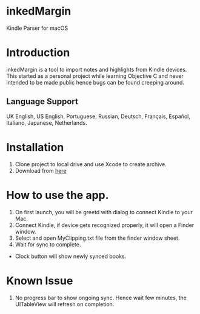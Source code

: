 # inkedMargin
Kindle Parser for macOS

# Introduction
inkedMargin is a tool to import notes and highlights from Kindle devices. This started as a personal project while learning Objective C and never intended to be made public hence bugs can be found creeping around.

## Language Support 
UK English, US English, Portuguese, Russian, Deutsch, Français, Español, Italiano, Japanese, Netherlands.

# Installation
1. Clone project to local drive and use Xcode to create archive.
2. Download from [here](https://mega.nz/#!QPAlXJiQ!Mc7Vj8diNVmXvE42t7IbmteM0W8_B0o2SWzKf5Ic_e0)

# How to use the app.
1. On first launch, you will be greetd with dialog to connect Kindle to your Mac. 
2. Connect Kindle, if device gets recognized properly, it will open a Finder window.
3. Select and open MyClipping.txt file from the finder window sheet. 
4. Wait for sync to complete.

* Clock button will show newly synced books.

# Known Issue
1. No progress bar to show ongoing sync. Hence wait few minutes, the UITableView will refresh on completion.
